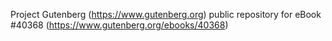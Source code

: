 Project Gutenberg (https://www.gutenberg.org) public repository for eBook #40368 (https://www.gutenberg.org/ebooks/40368)
